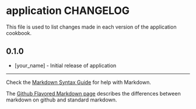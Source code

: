 application CHANGELOG
=====================

This file is used to list changes made in each version of the application cookbook.

0.1.0
-----
- [your_name] - Initial release of application

- - -
Check the [Markdown Syntax Guide](http://daringfireball.net/projects/markdown/syntax) for help with Markdown.

The [Github Flavored Markdown page](http://github.github.com/github-flavored-markdown/) describes the differences between markdown on github and standard markdown.
